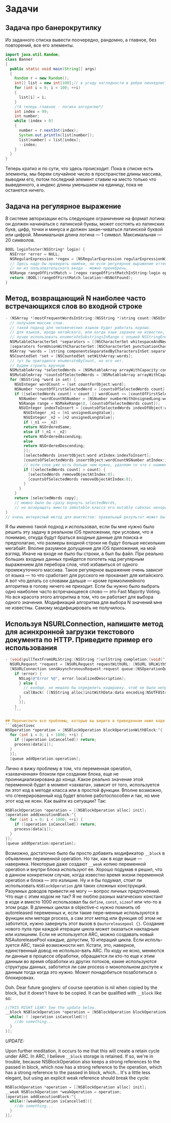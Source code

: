 # Задачи
## Задача про банерокрутилку
Из заданного списка вывести поочередно, рандомно, а главное, без повторений, все его элементы.
```java
import java.util.Random;
class Banner
{
  public static void main(String[] args)
  {
    Random r = new Random();
    int[] list = new int[100];// в угоду наглядности в дебри линкедлистов лезть не будем
    for (int i = 0; i < 100; ++i)
    {
      list[i] = i;
    }
    /*А теперь главное - логика алгоритма*/
    int index = 99;
    int number;
    while (index > 0)
    {
      number = r.nextInt(index);
      System.out.println(list[number]);
      list[number] = list[index];
      --index;
    }
  }
}
```
Теперь кратко и по сути, что здесь происходит. Пока в списке есть элементы, мы берем случайное число в пространстве длины массива, выводим его, потом последний элемент ставим на место только что выведенного, а индекс длины уменьшаем на единицу, пока не останется ничего.

## Задача на регулярное выражение
В системе авторизации есть следующее ограничение на формат логина: он должен начинаться с латинской буквы, может состоять из латинских букв, цифр, точки и минуса и должен закан-чиваться латинской буквой или цифрой. Минимальная длина логина — 1 символ. Максимальная — 20 символов.
```objectivec
BOOL loginTester(NSString* login) {
  NSError *error = NULL;
  NSRegularExpression *regex = [NSRegularExpression regularExpressionWithPattern:@"\\A[a-zA-Z](([a-zA-Z0-9\\.\\-]{0,18}[a-zA-Z0-9])|[a-zA-Z0-9]){0,1}\\z" options:NSRegularExpressionCaseInsensitive error:&error];
  // Здесь надо бы проверить ошибки, но если регулярное выражение оттестированное и
  // не из пользовательского ввода - можно пренебречь.
  NSRange rangeOfFirstMatch = [regex rangeOfFirstMatchInString:login options:0 range:NSMakeRange(0, [login length])];
  return (BOOL)(rangeOfFirstMatch.location!=NSNotFound);
}
```

## Метод, возвращающий N наиболее часто встречающихся слов во входной строке
```objectivec
- (NSArray *)mostFrequentWordsInString:(NSString *)string count:(NSUInteger)count {
  // получаем массив слов.
  // такой подход для человеческих языков будет работать хорошо.
  // для языков, вроде китайского, или когда язык заранее не известен,
  // лучше использовать enumerateSubstringsInRange с опцией NSStringEnumerationByWords
  NSMutableCharacterSet *separators = [[NSCharacterSet whitespaceAndNewlineCharacterSet] mutableCopy];
  [separators formUnionWithCharacterSet:[NSCharacterSet punctuationCharacterSet]];
  NSArray *words = [string componentsSeparatedByCharactersInSet:separators];
  NSCountedSet *set = [NSCountedSet setWithArray:words];
  // тут бы пригодился enumerateByCount, но его нет.
  // будем строить вручную
  NSMutableArray *selectedWords = [NSMutableArray arrayWithCapacity:count];
  NSMutableArray *countsOfSelectedWords = [NSMutableArray arrayWithCapacity:count];
  for (NSString *word in set) {
    NSUInteger wordCount = [set countForObject:word];
    NSNumber *countOfFirstSelectedWord = [countsOfSelectedWords count] ? [countsOfSelectedWords objectAtIndex:0] : nil; // в iOS 7 появился firstObject
    if ([selectedWords count] < count || wordCount >= [countOfFirstSelectedWord unsignedLongValue]) {
      NSNumber *wordCountNSNumber = [NSNumber numberWithUnsignedLong:wordCount];
      NSRange range = NSMakeRange(0, [countsOfSelectedWords count]);
      NSUInteger indexToInsert = [countsOfSelectedWords indexOfObject:wordCountNSNumber inSortedRange:range options:NSBinarySearchingInsertionIndex usingComparator:^(NSNumber *n1, NSNumber *n2) {
        NSUInteger _n1 = [n1 unsignedLongValue];
        NSUInteger _n2 = [n2 unsignedLongValue];
        if (_n1 == _n2)
        return NSOrderedSame;
        else if (_n1 < _n2)
        return NSOrderedAscending;
        else
        return NSOrderedDescending;
        }];
        [selectedWords insertObject:word atIndex:indexToInsert];
        [countsOfSelectedWords insertObject:wordCountNSNumber atIndex:indexToInsert];
        // если слов уже есть больше чем нужно, удаляем то что с наименьшим повторением
        if ([selectedWords count] > count) {
          [selectedWords removeObjectAtIndex:0];
          [countsOfSelectedWords removeObjectAtIndex:0];
        }
      }
    }
    return [selectedWords copy];
    // можно было бы сразу вернуть selectedWords,
    // но возвращать вместо immutable класса его mutable сабклас нехорошо - может привести к багам
}
// очень интересный метод для юнитестов: правильный результат может быть разным и зависит от порядка слов в строке.
```
Я бы именно такой подход и использовал, если бы мне нужно было решить эту задачу в реальном iOS приложении, при условии, что я понимаю, откуда будут браться входные данные для поиска и предполагаю, что размеры входной строки не будут больше нескольких мегабайт. Вполне разумное допущение для iOS приложения, на мой взгляд. Иначе на входе не было бы строки, а был бы файл. При реально больших входных данных прийдется попотеть над регулярным выражением для перебора слов, чтоб избавиться от одного промежуточного массива. Такое регулярное выражение очень зависит от языка — то что сработает для русского не проканает для китайского. А вот что делать со словами дальше — кроме прямолинейного алгоритма в голову ничего не приходит. Если бы нужно было выбрать одно наиболее часто встречающееся слово — это Fast Majority Voting. Но вся красота этого алгоритма в том, что он работает для выбора одного значения. Модификаций алгоритма для выбора N значений мне не известны. Самому модифицировать не получилось.

## Используя NSURLConnection, напишите метод для асинхронной загрузки текстового документа по HTTP. Приведите пример его использования
```objectivec
- (void)pullTextFromURLString:(NSString *)urlString completion:(void(^)(NSString *text))callBack {
  NSURLRequest *request = [NSURLRequest requestWithURL: [NSURL URLWithString:urlString] cachePolicy:NSURLRequestUseProtocolCachePolicy timeoutInterval:60.0];
  [NSURLConnection sendAsynchronousRequest:request queue:[NSOperationQueue mainQueue] completionHandler:^(NSURLResponse *response, NSData *data, NSError *error) {
    if (error) {
      NSLog(@"Error %@", error.localizedDescription);
      } else {
        // вообще, не мешало бы определить кодировку, чтоб не было неприятностей
        callBack( [[NSString alloc]initWithData:data encoding:NSUTF8StringEncoding] );
      }
      }];
    }
    ```

## Перечислите все проблемы, которые вы видите в приведенном ниже коде. Предложите, как их исправить
```objectivec
NSOperation *operation = [NSBlockOperation blockOperationWithBlock:^{
  for (int i = 0; i < 1000; ++i) {
    if ([operation isCancelled]) return;
    process(data[i]);
  }
  }];
  [queue addOperation:operation];
  ```
  Лично я вижу проблему в том, что переменная operation, «захваченная» блоком при создании блока, еще не проинициализирована до конца. Какое реально значение этой переменной будет в момент «захвата», зависит от того, используется ли этот код в методе класса или в простой функции. Вполне возможно, что сгенерированный код будет вполне работоспособен и так, но мне этот код не ясен. Как выйти из ситуации? Так:
  ```objectivec
  NSBlockOperation *operation = [[NSBlockOperation alloc] init];
  [operation addExecutionBlock:^{
    for (int i = 0; i < 1000; ++i) {
      if ([operation isCancelled]) return;
      process(data[i]);
    }
  }];
  [queue addOperation:operation];
  ```
  Возможно, достаточно было бы просто добавить модификатор `__block` в объявление переменной operation. Но так, как в коде выше — наверняка. Некоторые даже создают `__weak` копию переменной operation и внутри блока используют ее. Хорошо подумав я решил, что в данном конкретном случае, когда известно время жизни переменной operation и блока — это излишне. Ну и я бы подумал, стоит ли использовать `NSBlockOperation` для таких сложных конструкций. Разумных доводов привести не могу — вопрос личных предпочтений.
  Что еще с этим кодом не так? Я не люблю разных магических констант в коде и вместо 1000 использовал бы `define`, `const`, `sizeof` или что-то в этом роде.
  В длинных циклах в objective-c нужно помнить об autoreleased переменных и, если такие пере-менные используются в функции или методе process, а сам этот метод или функция об этом не заботится, нужно завернуть этот вызов в `@autoreleasepool {}`. Создание нового пула при каждой итерации цикла может оказаться накладным или излишним. Если не используется ARC, можно создавать новый NSAutoreleasePool каждые, допустим, 10 итераций цикла. Если исполь-зуется ARC, такой возможности нет. Кстати, это, наверное, единственный довод не использо-вать ARC.
  По коду не ясно, меняются ли данные в процессе обработки, обращается ли кто-то еще к этим данным во время обработки из других потоков, какие используются структуры данных, заботится ли сам process о монопольном доступе к данным тогда когда это нужно. Может понадобиться позаботиться о блокировках.

  Doh. Dear future googlers: of course operation is nil when copied by the block, but it doesn't have to be copied. It can be qualified with `__block` like so:
  ```objectivec
  //THIS MIGHT LEAK! See the update below.
  __block NSBlockOperation *operation = [NSBlockOperation blockOperationWithBlock:^{
    while( ! [operation isCancelled]){
      //do something...
    }
  }];
  ```
_UPDATE:_

Upon further meditation, it occurs to me that this will create a retain cycle under ARC. In ARC, I believe `__block` storage is retained. If so, we're in trouble, because NSBlockOperation also keeps a strong references to the passed in block, which now has a strong reference to the operation, which has a strong reference to the passed in block, which…
It's a little less elegant, but using an explicit weak reference should break the cycle:
```objectivec
NSBlockOperation *operation = [[NSBlockOperation alloc] init];
__weak NSBlockOperation *weakOperation = operation;
[operation addExecutionBlock:^{
  while(![weakOperation isCancelled]){
    //do something...
  }
}];
```
